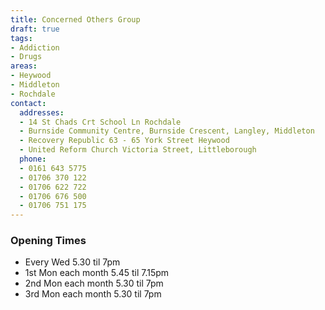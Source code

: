 ```yaml
---
title: Concerned Others Group
draft: true
tags:
- Addiction
- Drugs
areas:
- Heywood
- Middleton
- Rochdale
contact:
  addresses:
  - 14 St Chads Crt School Ln Rochdale
  - Burnside Community Centre, Burnside Crescent, Langley, Middleton
  - Recovery Republic 63 - 65 York Street Heywood
  - United Reform Church Victoria Street, Littleborough
  phone:
  - 0161 643 5775
  - 01706 370 122
  - 01706 622 722
  - 01706 676 500
  - 01706 751 175
---
```


### Opening Times
* Every Wed 5.30 til 7pm
* 1st Mon  each month 5.45 til 7.15pm
* 2nd Mon each month 5.30 til 7pm
* 3rd Mon each month 5.30 til 7pm

